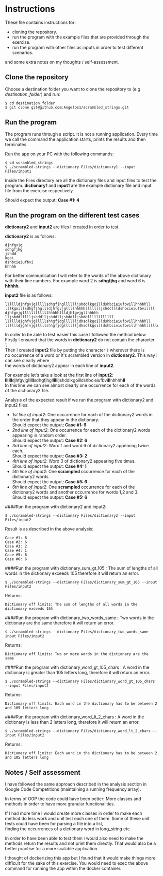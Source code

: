 # Instructions

These file contains instructions for:
* cloning the repository.
* run the program with the example files that are provided through the exercise.
* run the program with other files as inputs in order to test different scenarios.

and some extra notes on my thoughts / self-assessment.

## Clone the repository
Choose a destination folder you want to clone the repository to (e.g. *destination_folder*) and run:
```
$ cd destination_folder
$ git clone git@github.com:Angelos1/scrambled_strings.git
```

## Run the program

The program runs through a script.
It is not a running application.
Every time we call the command the application starts, prints the results and then terminates.

Run the app on your PC with the following commands:
```
$ cd scrambled_strings
$ ./scrambled-strings --dictionary Files/dictionary1 --input Files/input1
```

Inside the Files directory are all the dictionary files and input files to test the program.
**dictionary1** and **input1** are the example dictionary file and input file from the exercise respectively.

Should expect the output: **Case #1: 4**


## Run the program on the different test cases

**dictionary2** and **input2** are files I created in order to test.

**dictionary2** is as follows:
```
djhfgvjg
sdhgfjhg
jshdd
kgoi
dshbcieiufbvi
hhhhh
```
For better communication I will refer to the words of the above dictionary with their line numbers.
For example word 2 is **sdhgfjhg** and word 6 is **hhhhh**.

**input2** file is as follows:
```
lllllldjhfgvjglllllsdhgfjhglllllljshddlkgoilldshbcieiufbvillhhhhhll
lllkgoillsdhgfjhgllldjhfgvjgllllhhhhhllllllljshddllldshbcieiufbvillll
djhfgvjgllllllllllllhhhhhllldjhfgvjgllhhhhh
lljshddllllljshddlljshddlljshddlljshddllllllllllll
lllllldjghfvjglllllshhgfjdglllllljdhsdlkgoilldshbcieiufbvillhhhhhll
lllllldjghfvjglllllshhgfjdglllllljdhsdlkgoilldshbcieiufbvillhhhhhllllldjhfgvjglllsdhgfjhgllljshdd
```
In order to be able to test easier this case I followed the method below<br />
Firstly I ensured that the words in **dictionary2** do not contain the character ```l``` .<br />
Then I created **input2** file by putting the character  ```l``` wherever there is <br />
no occurrence of a word or it's scrambled version in **dictionary2**. This way I can see clearly where<br />
the words of dictionary2 appear in each line of **input2**.

For example let's take a look at the first line of **input2**: <br />
**llllll**djhfgvjg**lllll**sdhgfjhg**llllll**jshddlkgoilldshbcieiufbvi**ll**hhhhh**ll**<br />
In this line  we can see almost clearly one occurrence for each of the words of the dictionary2 file.

Analysis of the expected result if we run the program with dictionary2 and input2 files:

* *1st line of input2*: One occurrence for each of the dictionary2 words in the order that they appear in the dictionary.
   <br /> Should expect the output: **Case #1: 6**
* *2nd line of input2*: One occurrence for each of the dictionary2 words appearing in random order.
   <br /> Should expect the output: **Case #2: 6**
* *3rd line of input2*: Word 1 and word 6 of dictionary2 appearing twice each.
   <br /> Should expect the output: **Case #3: 2**
* *4th line of input2*: Word 3 of dictionary2 appearing five times.
   <br /> Should expect the output: **Case #4: 1**
* *5th line of input2*: One **scrampled** occurrence for each of the dictionary2 words.
   <br /> Should expect the output: **Case #5: 6**
* *6th line of input2*: One **scrampled** occurrence for each of the dictionary2 words and another occurrence for words 1,2 and 3.
   <br /> Should expect the output: **Case #5: 6**
   
####Run the program with dictionary2 and input2:
```
$ ./scrambled-strings --dictionary Files/dictionary2 --input Files/input2
```

Result is as described in the above analysis:
```
Case #1: 6
Case #2: 6
Case #3: 2
Case #4: 1
Case #5: 6
Case #6: 6
```

####Run the program with dictionary_sum_gt_105 :
The sum of lengths of all words in the dictionary exceeds 105 therefore it will return an error.
```
$ ./scrambled-strings --dictionary Files/dictionary_sum_gt_105 --input Files/input2
```
Returns:
```
Dictionary off limits: The sum of lengths of all words in the dictionary exceeds 105
```


####Run the program with dictionary_two_words_same :
Two words in the dictionary are the same therefore it will return an error.
```
$ ./scrambled-strings --dictionary Files/dictionary_two_words_same --input Files/input2
```
Returns:
```
Dictionary off limits: Two or more words in the dictionary are the same
```


####Run the program with dictionary_word_gt_105_chars :
A word in the dictionary is greater than 105 letters long, therefore it will return an error.
```
$ ./scrambled-strings --dictionary Files/dictionary_word_gt_105_chars --input Files/input2
```
Returns:
```
Dictionary off limits: Each word in the dictionary has to be between 2 and 105 letters long
```

####Run the program with dictionary_word_lt_2_chars :
A word in the dictionary is less than 2 letters long, therefore it will return an error.
```
$ ./scrambled-strings --dictionary Files/dictionary_word_lt_2_chars --input Files/input2
```
Returns:
```
Dictionary off limits: Each word in the dictionary has to be between 2 and 105 letters long
```

## Notes / Self assessment
I have followed the same approach described in the analysis section in Google Code Competitions (maintaining a running frequency array). 

In terms of OOP the code could have been better: More classes and methods in order to have more granular functionalities.

If I had more time I would create more classes in order to make each method do less work and unit test each one of them.
Some of these unit tests could have been for parsing a file into a list,  
finding the occurrences of a dictionary word in long_string etc.

In order to have been able to test them I would also need to make the methods return the results and not print them directly. 
That would also be a better practise for a more scalable application.

I thought of dockerizing this app but I found that it would make things more difficult for the sake of this exercise.
You would need to exec the above command for running the app within the docker container.